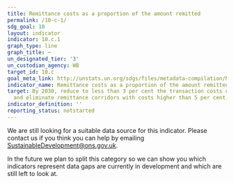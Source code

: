 ```yaml
---
title: Remittance costs as a proportion of the amount remitted
permalink: /10-c-1/
sdg_goal: 10
layout: indicator
indicator: 10.c.1
graph_type: line
graph_title: ~
un_designated_tier: '3'
un_custodian_agency: WB
target_id: 10.c
goal_meta_link: http://unstats.un.org/sdgs/files/metadata-compilation/Metadata-Goal-10.pdf
indicator_name: Remittance costs as a proportion of the amount remitted
target: By 2030, reduce to less than 3 per cent the transaction costs of migrant remittances
  and eliminate remittance corridors with costs higher than 5 per cent.
indicator_definition: ''
reporting_status: notstarted
---
```


We are still looking for a suitable data source for this indicator. Please contact us if you think you can help by emailing <a href="mailto:SustainableDevelopment@ons.gov.uk">SustainableDevelopment@ons.gov.uk</a>.

In the future we plan to split this category so we can show you which indicators represent data gaps are currently in development and which are still left to look at.
